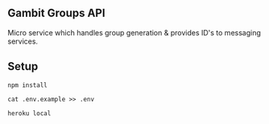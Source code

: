 ## Gambit Groups API
Micro service which handles group generation & provides ID's to messaging services.

## Setup
`npm install`

`cat .env.example >> .env`

`heroku local`
